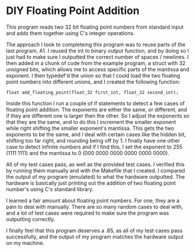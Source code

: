 DIY Floating Point Addition
===========================
This program reads two 32 bit floating point numbers from standard input
and adds them together using C's integer operations.

The approach I took to completeing this program was to reuse parts of the last
program, A1. I reused the int to binary output function, and by doing so
I just had to make sure I outputted the correct number of spaces / newlines.
I then added in a chunk of code from the example program, a struct with
32 unsigned bits, which allows me to access specific parts of the mantissa and
exponent. I then typedef'd the union so that I could load the two floating
point numbers into different unions, and I created the following function:

`
	float add_floating_point(float_32 first_int, float_32 second_int);
`

Inside this function I run a couple of if statements to detect a few cases
of floating point addition. The exponents are either the same, or different,
and if they are different one is larger then the other. So I adjust the exponents
so that they are the same, and to do this I increment the smaller exponent while
right shifting the smaller exponent's mantissa. This gets the two exponents to
be the same, and I deal with certain cases like the hidden bit, shifting too
far right, and rounding being off by 1. I finally have one other case to detect
infinite numbers and if I find this, I set the exponent to 255 (1111 1111) and
the mantissa to 0 (000 0000 0000 0000 0000 0000).

All of my test cases pass, as well as the provided test cases. I verified this
by running them manually and with the Makefile that I created. I compared the
output of my program (emulated) to what the hardware outputted. The hardware
is basically just printing out the addition of two floating point number's using
C's standard library.

I learned a fair amount about floating point numbers. For one, they are a pain to
deal with manually. There are so many random cases to deal with, and a lot of test
cases were required to make sure the program was outputting correctly.

I finally feel that this program deserves a .85, as all of my test cases pass
successfully, and the output of my program matches the hardware output on my
machine.
